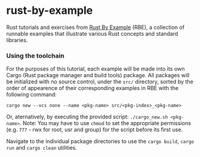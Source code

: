 # rust-by-example

Rust tutorials and exercises from [Rust By Example](https://doc.rust-lang.org/stable/rust-by-example/index.html) (RBE), a collection of runnable examples that illustrate various Rust concepts and standard libraries.

### Using the toolchain

For the purposes of this tutorial, each example will be made into its own Cargo (Rust package manager and build tools) package. All packages will be initialized with no source control, under the `src/` directory, sorted by the order of appearence of their corresponding examples in RBE with the following command:

```cargo new --vcs none --name <pkg-name> src/<pkg-index>_<pkg-name>```

Or, aternatively, by executing the provided script: `./cargo_new.sh <pkg-name>`. Note: You may have to use `chmod` to set the appropriate permissions (e.g. `777` - rwx for root, usr and group) for the script before its first use.

Navigate to the individual package directories to use the `cargo build`, `cargo run` and `cargo clean` utilities.
